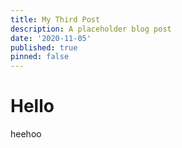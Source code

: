 ```yaml
---
title: My Third Post
description: A placeholder blog post
date: '2020-11-05'
published: true
pinned: false
---
```


# Hello

heehoo
